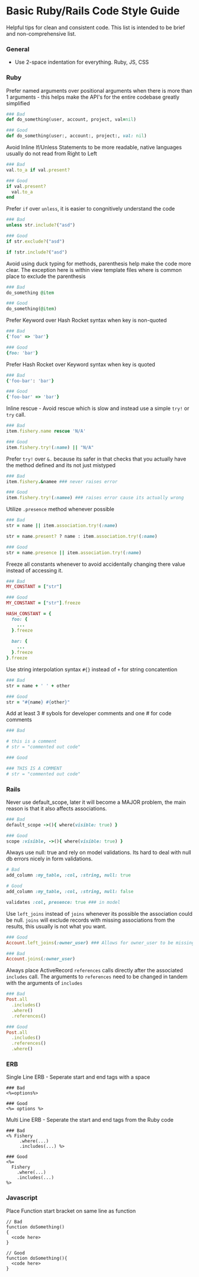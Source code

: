 # Basic Ruby/Rails Code Style Guide

Helpful tips for clean and consistent code. This list is intended to be brief and non-comprehensive list.

### General

- Use 2-space indentation for everything. Ruby, JS, CSS


### Ruby

Prefer named arguments over positional arguments when there is more than 1 arguments - this helps make the API's for the entire codebase greatly simplified

```ruby
### Bad
def do_something(user, account, project, val=nil)

### Good
def do_something(user:, account:, project:, val: nil)
```



Avoid Inline If/Unless Statements to be more readable, native languages usually do not read from Right to Left

```ruby
### Bad
val.to_a if val.present?

### Good
if val.present?
  val.to_a
end
```

Prefer `if` over `unless`, it is easier to congnitively understand the code

```ruby
### Bad
unless str.include?("asd")

### Good
if str.exclude?("asd")

if !str.include?("asd")
```


Avoid using duck typing for methods, parenthesis help make the code more clear. The exception here is within view template files where is common place to exclude the parenthesis

```ruby
### Bad
do_something @item

### Good
do_something(@item)
````


Prefer Keyword over Hash Rocket syntax when key is non-quoted

```ruby
### Bad
{'foo' => 'bar'}

### Good
{foo: 'bar'}
```

Prefer Hash Rocket over Keyword syntax when key is quoted

```ruby
### Bad
{'foo-bar': 'bar'}

### Good
{'foo-bar' => 'bar'}
```

Inline rescue - Avoid rescue which is slow and instead use a simple `try!` or `try` call.

```ruby
### Bad
item.fishery.name rescue 'N/A'

### Good
item.fishery.try!(:name) || "N/A"
```

Prefer `try!` over `&.` because its safer in that checks that you actually have the method defined and its not just mistyped

```ruby
### Bad
item.fishery.&namee ### never raises error

### Good
item.fishery.try!(:namee) ### raises error cause its actually wrong
```



Utilize `.presence` method whenever possible

```ruby
### Bad
str = name || item.association.try!(:name)

str = name.present? ? name : item.association.try!(:name)

### Good
str = name.presence || item.association.try!(:name)
```


Freeze all constants whenever to avoid accidentally changing there value instead of accessing it.

```ruby
### Bad
MY_CONSTANT = ["str"]

### Good
MY_CONSTANT = ["str"].freeze

HASH_CONSTANT = {
  foo: {
    ...
  }.freeze
  
  bar: {
    ...
  }.freeze
}.freeze
```


Use string interpolation syntax `#{}` instead of `+` for string concatention

```ruby
### Bad
str = name + ' ' + other

### Good
str = "#{name} #{other}"
```


Add at least 3 # sybols for developer comments and one # for code comments

```ruby
### Bad

# this is a comment
# str = "commented out code"

### Good

### THIS IS A COMMENT
# str = "commented out code"
```


### Rails


Never use default_scope, later it will become a MAJOR problem, the main reason is that it also affects associations.

```ruby
### Bad
default_scope ->(){ where(visible: true) }

### Good
scope :visible, ->(){ where(visible: true) }
```

Always use null: true and rely on model validations. Its hard to deal with null db errors nicely in form validations.

```ruby
# Bad
add_column :my_table, :col, :string, null: true

# Good
add_column :my_table, :col, :string, null: false

validates :col, presence: true ### in model
```

Use `left_joins` instead of `joins` whenever its possible the association could be null. `joins` will exclude records with missing associations from the results, this usually is not what you want.

```ruby
### Good
Account.left_joins(:owner_user) ### Allows for owner_user to be missing and still include the record in results

### Bad
Account.joins(:owner_user)
```

Always place ActiveRecord `references` calls directly after the associated `includes` call. The arguments to `references` need to be changed in tandem with the arguments of `includes`

```ruby
### Bad
Post.all
  .includes()
  .where()
  .references()

### Good
Post.all
  .includes()
  .references()
  .where()
```


### ERB

Single Line ERB - Seperate start and end tags with a space

```er b
### Bad
<%=options%>

### Good
<%= options %>

```

Multi Line ERB - Seperate the start and end tags from the Ruby code

```erb
### Bad
<% Fishery
     .where(...)
     .includes(...) %>
     
### Good
<%=
  Fishery
    .where(...)
    .includes(...)
%>
```

### Javascript

Place Function start bracket on same line as function

```javscript
// Bad
function doSomething()
{
  <code here>
}
  
// Good
function doSomething(){
  <code here>
}
```
